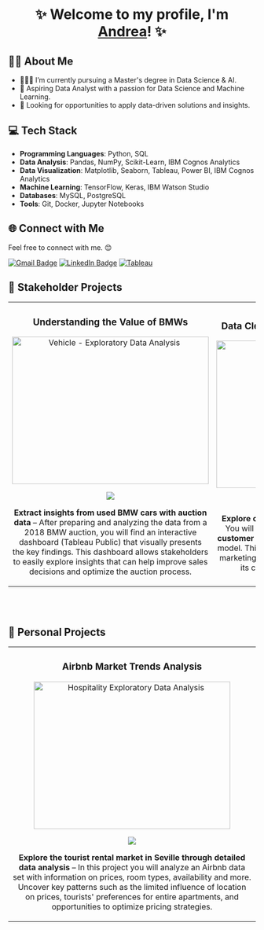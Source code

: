 <div align="center">
  <h1 align="center">✨ Welcome to my profile, I'm <a href="https://www.linkedin.com/in/andrealopezp">Andrea</a>! ✨</h1>
</div>

## ✍🏻 About Me 
- 👩🏻‍🎓 I’m currently pursuing a Master's degree in Data Science & AI.
- 🚀 Aspiring Data Analyst with a passion for Data Science and Machine Learning.
- 💼 Looking for opportunities to apply data-driven solutions and insights.

## 💻 Tech Stack
- **Programming Languages**: Python, SQL
- **Data Analysis**: Pandas, NumPy, Scikit-Learn, IBM Cognos Analytics
- **Data Visualization**: Matplotlib, Seaborn, Tableau, Power BI, IBM Cognos Analytics
- **Machine Learning**: TensorFlow, Keras, IBM Watson Studio
- **Databases**: MySQL, PostgreSQL
- **Tools**: Git, Docker, Jupyter Notebooks

## 🌐 Connect with Me
Feel free to connect with me. 😊

[![Gmail Badge](https://img.shields.io/badge/Gmail-D14836?style=for-the-badge&logo=gmail&logoColor=white)](mailto:andrealopezpuertas@gmail.com) 
[![LinkedIn Badge](https://img.shields.io/badge/LinkedIn-0077B5?style=for-the-badge&logo=linkedin&logoColor=white)](https://www.linkedin.com/in/andrealopezp)
[![Tableau](https://img.shields.io/badge/Tableau-E97627?style=for-the-badge&logo=Tableau&logoColor=white)](https://public.tableau.com/app/profile/andrealopezp/vizzes)

## 📂 Stakeholder Projects
<table>
<tr>
<td width="50%" style="vertical-align: middle; text-align: center;">
<h3 align="center">Understanding the Value of BMWs</h3>
<div align="center">                                       
<a href="https://public.tableau.com/app/profile/andrealopezp/viz/VehicleCompany/DashboardIntro" target="_blank"><img src="https://t3.ftcdn.net/jpg/04/97/07/28/360_F_497072881_8m6R10ub4asAGBdV86zsLLXv1LdYO6UU.jpg" style="width: 400px; height: 300px; object-fit: cover;" alt="Vehicle - Exploratory Data Analysis"></a>
<p>
<a href="https://public.tableau.com/app/profile/andrealopezp/viz/VehicleCompany/DashboardIntro" target="_blank">
<img src="https://img.shields.io/badge/DASHBOARD-3498db?style=for-the-badge&logo=tableau&logoColor=black">
</a>
</p>
</p><strong>Extract insights from used BMW cars with auction data</strong> – After preparing and analyzing the data from a 2018 BMW auction, you will find an interactive dashboard (Tableau Public) that visually presents the key findings. This dashboard allows stakeholders to easily explore insights that can help improve sales decisions and optimize the auction process.</p>
</div>                                                                                      
</td>

<td width="50%" style="vertical-align: middle; text-align: center;">
<h3 align="center">Data Cleaning & Segmentation in Banking</h3>
<div align="center">                                       
<a href="..." target="_blank"><img src="https://22036085.fs1.hubspotusercontent-na1.net/hubfs/22036085/Imported_Blog_Media/Digital-Banking-The-Surging-Importance-of-CX-scaled.jpg" style="width: 400px; height: 300px; object-fit: cover; alt="Customer Segmentation & Purchase Propensity Model"></a>
<p>
<a href="https://github.com/andrealopezp/..." target="_blank">
<img src="https://img.shields.io/badge/CODE-green?style=for-the-badge&logo=github&logoColor=black">
<a href="https://www.linkedin.com/in/andrealopezp" target="_blank">
<img src="https://img.shields.io/badge/REQUEST%20FULL%20CODE-green?style=for-the-badge&logo=linkedin&logoColor=black">
</a>
</p>
<p><strong>Explore customer behaviour on an online bank</strong> - You will uncover insights through <strong>data cleaning</strong>, <strong>customer segmentation</strong>, and a purchase propensity model. This project culminates in proposing targeted marketing strategies to help the company maximize its customer base and drive profitability.</p>
</div>                                                             
</table>                                                                                 
</div>
<br>

<br>

## 📂 Personal Projects
<table>
<tr>
<td width="50%" style="vertical-align: middle; text-align: center;">
<h3 align="center">Airbnb Market Trends Analysis</h3>
<div align="center">
<a href="https://github.com/andrealopezp/AccommodationAnalysis" target="_blank"><img src="https://a0.muscache.com/im/pictures/81dca5d6-5a86-49bc-8eca-4a8610a07d27.jpg" style="width: 400px; height: 300px; object-fit: cover;" alt="Hospitality Exploratory Data Analysis"></a>
<p>
<a href="https://github.com/andrealopezp/AccommodationAnalysis/blob/main/EDA_accommodation.ipynb" target="_blank">
<img src="https://img.shields.io/badge/CÓDIGO-e74c3c?style=for-the-badge&logo=github&logoColor=black">
</a>
</p>
<p><strong>Explore the tourist rental market in Seville through detailed data analysis</strong> – In this project you will analyze an Airbnb data set with information on prices, room types, availability and more. Uncover key patterns such as the limited influence of location on prices, tourists' preferences for entire apartments, and opportunities to optimize pricing strategies.</p>
</div>
                                                                                      
</td>
                                                                                                                                   
</table>
<br>
